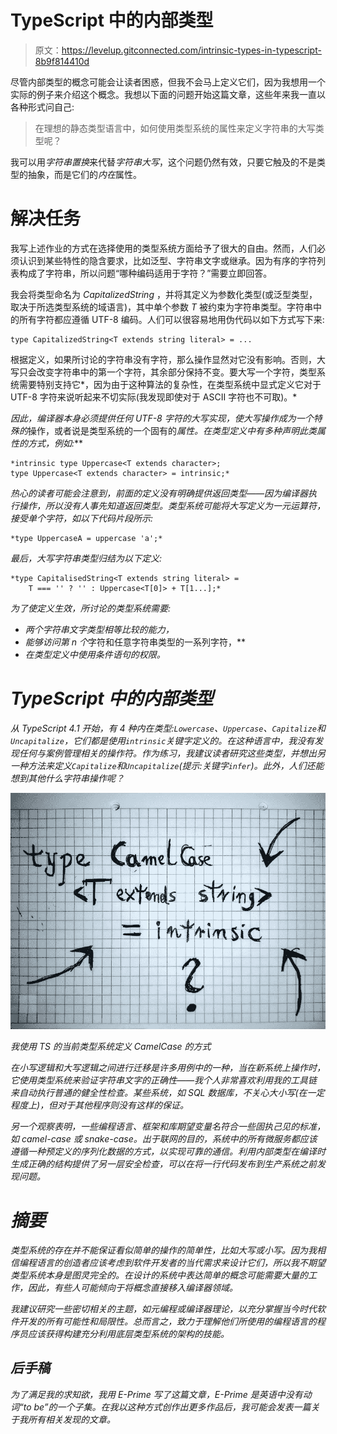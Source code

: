# TypeScript 中的内部类型

> 原文：<https://levelup.gitconnected.com/intrinsic-types-in-typescript-8b9f814410d>

尽管内部类型的概念可能会让读者困惑，但我不会马上定义它们，因为我想用一个实际的例子来介绍这个概念。我想以下面的问题开始这篇文章，这些年来我一直以各种形式问自己:

> 在理想的静态类型语言中，如何使用类型系统的属性来定义字符串的大写类型呢？

我可以用*字符串置换*来代替*字符串大写*，这个问题仍然有效，只要它触及的不是类型的抽象，而是它们的*内在*属性。

# 解决任务

我写上述作业的方式在选择使用的类型系统方面给予了很大的自由。然而，人们必须认识到某些特性的隐含要求，比如泛型、字符串文字或继承。因为有序的字符列表构成了字符串，所以问题“哪种编码适用于字符？”需要立即回答。

我会将类型命名为 *CapitalizedString* ，并将其定义为参数化类型(或泛型类型，取决于所选类型系统的域语言)，其中单个参数 *T* 被约束为字符串类型。字符串中的所有字符都应遵循 UTF-8 编码。人们可以很容易地用伪代码以如下方式写下来:

```
type CapitalizedString<T extends string literal> = ...
```

根据定义，如果所讨论的字符串没有字符，那么操作显然对它没有影响。否则，大写只会改变字符串中的第一个字符，其余部分保持不变。要大写一个字符，类型系统需要特别支持它*，因为由于这种算法的复杂性，在类型系统中显式定义它对于 UTF-8 字符来说听起来不切实际(我发现即使对于 ASCII 字符也不可取)。*

*因此，编译器本身必须提供任何 UTF-8 字符的大写实现，使大写操作成为一个特殊的*操作，或者说是类型系统的一个固有的*属性。在类型定义中有多种声明此类属性的方式，例如:***

```
*intrinsic type Uppercase<T extends character>; 
type Uppercase<T extends character> = intrinsic;*
```

*热心的读者可能会注意到，前面的定义没有明确提供返回类型——因为编译器执行操作，所以没有人事先知道返回类型。类型系统可能将大写定义为一元运算符，接受单个字符，如以下代码片段所示:*

```
*type UppercaseA = uppercase 'a';*
```

*最后，大写字符串类型归结为以下定义:*

```
*type CapitalisedString<T extends string literal> =
    T === '' ? '' : Uppercase<T[0]> + T[1...];*
```

*为了使定义生效，所讨论的类型系统需要:*

*   *两个字符串文字类型相等比较的能力，*
*   *能够访问第 n 个*字符和任意字符串类型的一系列字符，**
*   *在类型定义中使用条件语句的权限。*

# *TypeScript 中的内部类型*

*从 TypeScript 4.1 开始，有 4 种内在类型:`Lowercase`、`Uppercase`、`Capitalize`和`Uncapitalize`，它们都是使用`intrinsic`关键字定义的。在这种语言中，我没有发现任何与案例管理相关的操作符。作为练习，我建议读者研究这些类型，并想出另一种方法来定义`Capitalize`和`Uncapitalize`(提示:关键字`infer`)。此外，人们还能想到其他什么字符串操作呢？*

*![](img/92e4060313cb5e4d9191f2dce9d017f7.png)*

*我使用 TS 的当前类型系统定义 CamelCase 的方式*

*在小写逻辑和大写逻辑之间进行迁移是许多用例中的一种，当在新系统上操作时，它使用类型系统来验证字符串文字的正确性——我个人非常喜欢利用我的工具链来自动执行普通的健全性检查。某些系统，如 SQL 数据库，不关心大小写(在一定程度上)，但对于其他程序则没有这样的保证。*

*另一个观察表明，一些编程语言、框架和库期望变量名符合一些固执己见的标准，如 camel-case 或 snake-case。出于联网的目的，系统中的所有微服务都应该遵循一种预定义的序列化数据的方式，以实现可靠的通信。利用内部类型在编译时生成正确的结构提供了另一层安全检查，可以在将一行代码发布到生产系统之前发现问题。*

# *摘要*

*类型系统的存在并不能保证看似简单的操作的简单性，比如大写或小写。因为我相信编程语言的创造者应该考虑到软件开发者的当代需求来设计它们，所以我不期望类型系统本身是图灵完全的。在设计的系统中表达简单的概念可能需要大量的工作，因此，有些人可能倾向于将概念直接移入编译器领域。*

*我建议研究一些密切相关的主题，如元编程或编译器理论，以充分掌握当今时代软件开发的所有可能性和局限性。总而言之，致力于理解他们所使用的编程语言的程序员应该获得构建充分利用底层类型系统的架构的技能。*

## *后手稿*

*为了满足我的求知欲，我用 E-Prime 写了这篇文章，E-Prime 是英语中没有动词“to be”的一个子集。在我以这种方式创作出更多作品后，我可能会发表一篇关于我所有相关发现的文章。*
